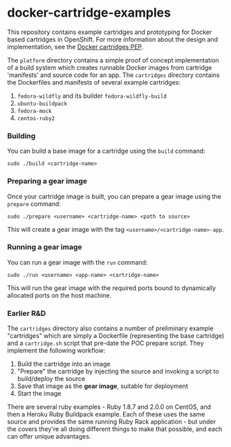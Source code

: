 docker-cartridge-examples
=========================

This repository contains example cartridges and prototyping for Docker based cartridges in OpenShift.
For more information about the design and implementation, see the 
[Docker cartridges PEP](https://github.com/openshift/openshift-pep/blob/master/openshift-pep-010-docker-cartridges.md).

The <code>platform</code> directory contains a simple proof of concept implementation of a build
system which creates runnable Docker images from cartridge 'manifests' and source code for an app.
The <code>cartridges</code> directory contains the Dockerfiles and manifests of several example 
cartridges:

1. `fedora-wildfly` and its builder `fedora-wildfly-build`
1. `ubuntu-buildpack`
1. `fedora-mock`
1. `centos-ruby2`

### Building

You can build a base image for a cartridge using the `build` command:

    sudo ./build <cartridge-name>

### Preparing a gear image

Once your cartridge image is built, you can prepare a gear image using the `prepare` command:

    sudo ./prepare <username> <cartridge-name> <path to source>

This will create a gear image with the tag `<username>/<cartridge-name>-app`.

### Running a gear image

You can run a gear image with the `run` command:

    sudo ./run <username> <app-name> <cartridge-name>

This will run the gear image with the required ports bound to dynamically allocated ports on the host
machine.

### Earlier R&amp;D

The <code>cartridges</code> directory also contains a number of preliminary example "cartridges" 
which are simply a Dockerfile (representing the base cartridge) and a <code>cartridge.sh</code>
script that pre-date the POC prepare script.  They implement the following workflow:

1. Build the cartridge into an image
2. "Prepare" the cartridge by injecting the source and invoking a script to build/deploy the 
source
3. Save that image as the **gear image**, suitable for deployment
4. Start the image

There are several ruby examples - Ruby 1.8.7 and 2.0.0 on CentOS, and then a Heroku Ruby Buildpack 
example.  Each of these uses the same source and provides the same running Ruby Rack 
application - but under the covers they're all doing different things to make that possible, and
each can offer unique advantages.
